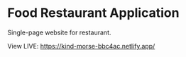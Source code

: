# Food Restaurant Application

Single-page website for restaurant.

View LIVE: https://kind-morse-bbc4ac.netlify.app/
